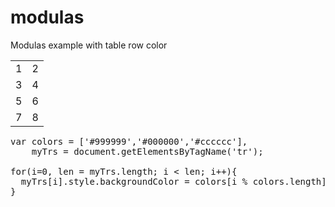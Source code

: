 modulas
=======

Modulas example with table row color


<table width="200">
  <tr>
    <td>1</td>
    <td>2</td>
  </tr>
  <tr>
    <td>3</td>
    <td>4</td>
  </tr>
  <tr>
    <td>5</td>
    <td>6</td>
  </tr>
  <tr>
    <td>7</td>
    <td>8</td>
  </tr>
</table>

<pre>
var colors = ['#999999','#000000','#cccccc'],
    myTrs = document.getElementsByTagName('tr');
	
for(i=0, len = myTrs.length; i < len; i++){
  myTrs[i].style.backgroundColor = colors[i % colors.length]
}
</pre>
